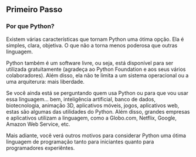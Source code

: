## Primeiro Passo

### Por que Python?

Existem várias características que tornam Python uma ótima opção. Ela é simples, clara, objetiva. O que não a torna menos poderosa que outras linguagem.

Python também é um software livre, ou seja, está disponível para ser utilizada gratuitamente (agradeça ao Python Foundation e aos seus vários colaboradores). Além disso, ela não te limita a um sistema operacional ou a uma arquiterura: mais liberdade.

Se você ainda está se perguntando quem usa Python ou para que vou usar essa linguagem... bem, inteligência artificial, banco de dados, biotecnologia, animação 3D, aplicativos móveis, jogos, aplicativos web, estas são algumas das utilidades do Python. Além disso, grandes empresas e aplicativos utilizam a linguagem, como a Globo.com, Netflix, Google, Amazon Web Service, etc.
 
Mais adiante, você verá outros motivos para considerar Python uma ótima linguagem de programação tanto para iniciantes quanto para programadores experiêntes.

